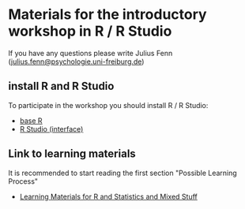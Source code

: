 # Materials for the introductory workshop in R / R Studio
If you have any questions please write Julius Fenn (<julius.fenn@psychologie.uni-freiburg.de>)


## install R and R Studio
To participate in the workshop you should install R / R Studio: 
- [base R](https://cran.r-project.org/)
- [R Studio (interface)](https://posit.co/)


## Link to learning materials
It is recommended to start reading the first section "Possible Learning Process"
- [Learning Materials for R and Statistics and Mixed Stuff](https://docs.google.com/document/d/1Z40Rkux_Ysq15VziCJJH21ca07ipwN52dA_LFYIsZ2g/edit?usp=sharing)